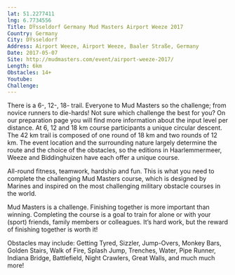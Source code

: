 ```yaml
---
lat: 51.2277411
lng: 6.7734556
Title: DŸsseldorf Germany Mud Masters Airport Weeze 2017
Country: Germany
City: DŸsseldorf
Address: Airport Weeze, Airport Weeze, Baaler Straße, Germany
Date: 2017-05-07
Site: http://mudmasters.com/event/airport-weeze-2017/
Length: 6km
Obstacles: 14+
Youtube:
Challenge:
---
```


There is a 6-, 12-, 18- trail. Everyone to Mud Masters so the challenge; from novice runners to die-hards! Not sure which challenge the best for you? On our preparation page you will find more information about the input level per distance.
At 6, 12 and 18 km course participants a unique circular descent. The 42 km trail is composed of one round of 18 km and two rounds of 12 km. The event location and the surrounding nature largely determine the route and the choice of the obstacles, so the editions in Haarlemmermeer, Weeze and Biddinghuizen have each offer a unique course.

All-round fitness, teamwork, hardship and fun. This is what you need to complete the challenging Mud Masters course, which is designed by Marines and inspired on the most challenging military obstacle courses in the world.

Mud Masters is a challenge. Finishing together is more important than winning. Completing the course is a goal to train for alone or with your (sport) friends, family members or colleagues. It’s hard work, but the reward of finishing together is worth it!

Obstacles may include:
Getting Tyred, Sizzler, Jump-Overs, Monkey Bars, Golden Stairs, Walk of Fire, Splash Jump, Trenches, Water, Pipe Runner, Indiana Bridge, Battlefield, Night Crawlers, Great Walls, and much much more!